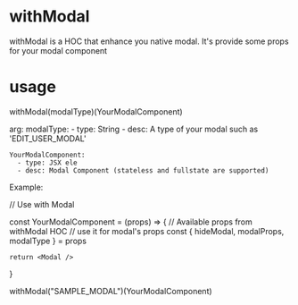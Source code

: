 # withModal

  withModal is a HOC that enhance you native modal.
  It's provide some props for your modal component

# usage
  withModal(modalType)(YourModalComponent)

  arg: 
    modalType:
      - type: String
      - desc: A type of your modal such as 'EDIT_USER_MODAL'
    
    YourModalComponent:
      - type: JSX ele
      - desc: Modal Component (stateless and fullstate are supported)

  Example:
  
  // Use with Modal

  const YourModalComponent = (props) => {
    // Available props from withModal HOC
    // use it for modal's props
    const {
      hideModal,
      modalProps,
      modalType
    } = props

    return <Modal />
  }

  withModal("SAMPLE_MODAL")(YourModalComponent)
     
    